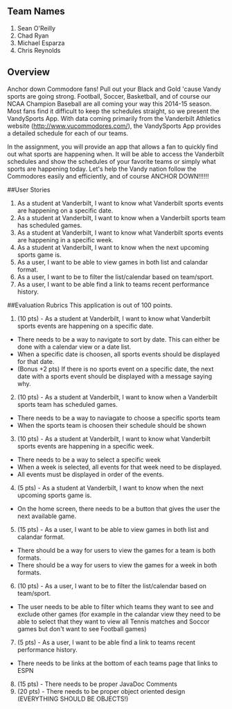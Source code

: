 ## Team Names
1. Sean O'Reilly
2. Chad Ryan
3. Michael Esparza
4. Chris Reynolds

## Overview
Anchor down Commodore fans! Pull out your Black and Gold 'cause Vandy sports are going strong. Football, Soccer, Basketball, and of course our NCAA Champion Baseball are all coming your way this 2014-15 season. Most fans find it difficult to keep the schedules straight, so we present the VandySports App. With data coming primarily from the Vanderbilt Athletics website (http://www.vucommodores.com/), the VandySports App provides a detailed schedule for each of our teams. 

In the assignment, you will provide an app that allows a fan to quickly find out what sports are happening when. It will be able to access the Vanderbilt schedules and show the schedules of your favorite teams or simply what sports are happening today. Let's help the Vandy nation follow the Commodores easily and efficiently, and of course ANCHOR DOWN!!!!!!

##User Stories
1. As a student at Vanderbilt, I want to know what Vanderbilt sports events are happening on a specific date.
2. As a student at Vanderbilt, I want to know when a Vanderbilt sports team has scheduled games.
3. As a student at Vanderbilt, I want to know what Vanderbilt sports events are happening in a specific week.
4. As a student at Vanderbilt, I want to know when the next upcoming sports game is.
5. As a user, I want to be able to view games in both list and calandar format.
6. As a user, I want to be to filter the list/calendar based on team/sport.
7. As a user, I want to be able find a link to teams recent performance history.

##Evaluation Rubrics
This application is out of 100 points.

1. (10 pts) - As a student at Vanderbilt, I want to know what Vanderbilt sports events are happening on a specific date.
  - There needs to be a way to navigate to sort by date. This can either be done with a calendar view or a date list.
  - When a specific date is choosen, all sports events should be displayed for that date.
  - (Bonus +2 pts) If there is no sports event on a specific date, the next date with a sports event should be displayed with a message saying why.
2. (10 pts) - As a student at Vanderbilt, I want to know when a Vanderbilt sports team has scheduled games.
  - There needs to be a way to naviagate to choose a specific sports team
  - When the sports team is choosen their schedule should be shown
3. (10 pts) - As a student at Vanderbilt, I want to know what Vanderbilt sports events are happening in a specific week.
  - There needs to be a way to select a specific week
  - When a week is selected, all events for that week need to be displayed.
  - All events must be displayed in order of the events.
4. (5 pts) - As a student at Vanderbilt, I want to know when the next upcoming sports game is.
  - On the home screen, there needs to be a button that gives the user the next available  game.
5. (15 pts) - As a user, I want to be able to view games in both list and calandar format.
  - There should be a way for users to view the games for a team is both formats.
  - There should be a way for users to view the games for a week in both formats.
6. (10 pts) - As a user, I want to be to filter the list/calendar based on team/sport.
  - The user needs to be able to filter which teams they want to see and exclude other games (for example in the calandar view they need to be able to select that they want to view all Tennis matches and Soccor games but don't want to see Football games)
7. (5 pts) - As a user, I want to be able find a link to teams recent performance history.
  - There  needs to be links at the bottom of each teams page that links to ESPN
8. (15 pts) - There needs to be proper JavaDoc Comments 
9. (20 pts) - There needs to be proper object oriented design  (EVERYTHING SHOULD BE OBJECTS!)

